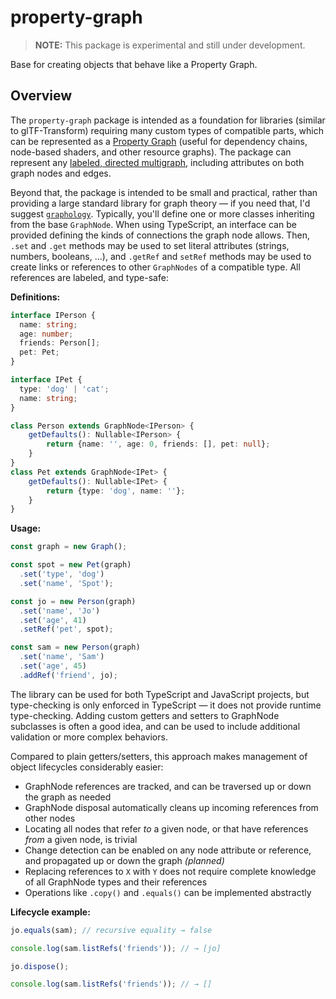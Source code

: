 # property-graph

> **NOTE:** This package is experimental and still under development.

Base for creating objects that behave like a Property Graph.

## Overview

The `property-graph` package is intended as a foundation for libraries (similar to glTF-Transform) requiring many custom types of compatible parts, which can be represented as a [Property Graph](https://www.dataversity.net/what-is-a-property-graph/#) (useful for dependency chains, node-based shaders, and other resource graphs). The package can represent any [labeled, directed multigraph](https://en.wikipedia.org/wiki/Multigraph#Labeling), including attributes on both graph nodes and edges.

Beyond that, the package is intended to be small and practical, rather than providing a large standard library for graph theory — if you need that, I'd suggest [`graphology`](https://graphology.github.io/). Typically, you'll define one or more classes inheriting from the base `GraphNode`. When using TypeScript, an interface can be provided defining the kinds of connections the graph node allows. Then, `.set` and `.get` methods may be used to set literal attributes (strings, numbers, booleans, ...), and `.getRef` and `setRef` methods may be used to create links or references to other `GraphNodes` of a compatible type. All references are labeled, and type-safe:

**Definitions:**

```typescript
interface IPerson {
  name: string;
  age: number;
  friends: Person[];
  pet: Pet;
}

interface IPet {
  type: 'dog' | 'cat';
  name: string;
}

class Person extends GraphNode<IPerson> {
	getDefaults(): Nullable<IPerson> {
		return {name: '', age: 0, friends: [], pet: null};
	}
}
class Pet extends GraphNode<IPet> {
	getDefaults(): Nullable<IPet> {
		return {type: 'dog', name: ''};
	}
}
```

**Usage:**

```typescript
const graph = new Graph();

const spot = new Pet(graph)
  .set('type', 'dog')
  .set('name', 'Spot');

const jo = new Person(graph)
  .set('name', 'Jo')
  .set('age', 41)
  .setRef('pet', spot);

const sam = new Person(graph)
  .set('name', 'Sam')
  .set('age', 45)
  .addRef('friend', jo);
```

The library can be used for both TypeScript and JavaScript projects, but type-checking is only enforced in TypeScript — it does not provide runtime type-checking. Adding custom getters and setters to GraphNode subclasses is often a good idea, and can be used to include additional validation or more complex behaviors.

Compared to plain getters/setters, this approach makes management of object lifecycles considerably easier:

- GraphNode references are tracked, and can be traversed up or down the graph as needed
- GraphNode disposal automatically cleans up incoming references from other nodes
- Locating all nodes that refer _to_ a given node, or that have references _from_ a given node, is trivial
- Change detection can be enabled on any node attribute or reference, and propagated up or down the graph *(planned)*
- Replacing references to `X` with `Y` does not require complete knowledge of all GraphNode types and their references
- Operations like `.copy()` and `.equals()` can be implemented abstractly

**Lifecycle example:**

```typescript
jo.equals(sam); // recursive equality → false

console.log(sam.listRefs('friends')); // → [jo]

jo.dispose();

console.log(sam.listRefs('friends')); // → []
```
